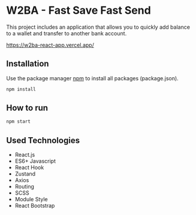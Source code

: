 # W2BA - Fast Save Fast Send 
This project includes an application that allows you to quickly add balance to a wallet and transfer to another bank account.

https://w2ba-react-app.vercel.app/

## Installation

Use the package manager [npm](https://www.npmjs.com/) to install all packages (package.json).

```bash
npm install
```

## How to run

```bash
npm start
```

## Used Technologies

* React.js
* ES6+ Javascript
* React Hook
* Zustand
* Axios
* Routing
* SCSS
* Module Style
* React Bootstrap
